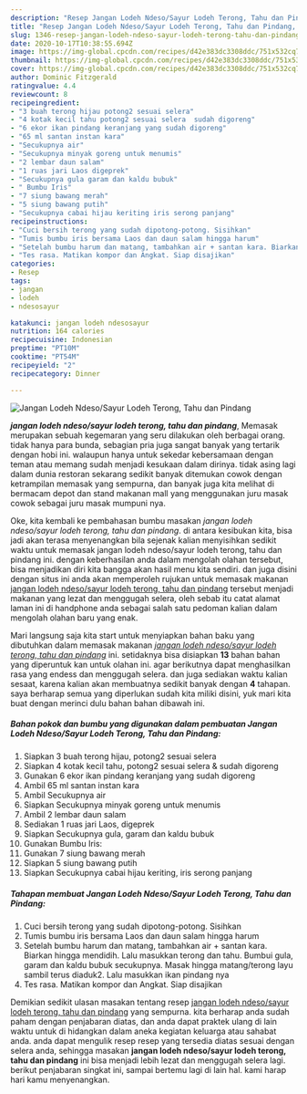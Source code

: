 ```yaml
---
description: "Resep Jangan Lodeh Ndeso/Sayur Lodeh Terong, Tahu dan Pindang, Enak"
title: "Resep Jangan Lodeh Ndeso/Sayur Lodeh Terong, Tahu dan Pindang, Enak"
slug: 1346-resep-jangan-lodeh-ndeso-sayur-lodeh-terong-tahu-dan-pindang-enak
date: 2020-10-17T10:38:55.694Z
image: https://img-global.cpcdn.com/recipes/d42e383dc3308ddc/751x532cq70/jangan-lodeh-ndesosayur-lodeh-terong-tahu-dan-pindang-foto-resep-utama.jpg
thumbnail: https://img-global.cpcdn.com/recipes/d42e383dc3308ddc/751x532cq70/jangan-lodeh-ndesosayur-lodeh-terong-tahu-dan-pindang-foto-resep-utama.jpg
cover: https://img-global.cpcdn.com/recipes/d42e383dc3308ddc/751x532cq70/jangan-lodeh-ndesosayur-lodeh-terong-tahu-dan-pindang-foto-resep-utama.jpg
author: Dominic Fitzgerald
ratingvalue: 4.4
reviewcount: 8
recipeingredient:
- "3 buah terong hijau potong2 sesuai selera"
- "4 kotak kecil tahu potong2 sesuai selera  sudah digoreng"
- "6 ekor ikan pindang keranjang yang sudah digoreng"
- "65 ml santan instan kara"
- "Secukupnya air"
- "Secukupnya minyak goreng untuk menumis"
- "2 lembar daun salam"
- "1 ruas jari Laos digeprek"
- "Secukupnya gula garam dan kaldu bubuk"
- " Bumbu Iris"
- "7 siung bawang merah"
- "5 siung bawang putih"
- "Secukupnya cabai hijau keriting iris serong panjang"
recipeinstructions:
- "Cuci bersih terong yang sudah dipotong-potong. Sisihkan"
- "Tumis bumbu iris bersama Laos dan daun salam hingga harum"
- "Setelah bumbu harum dan matang, tambahkan air + santan kara. Biarkan hingga mendidih. Lalu masukkan terong dan tahu. Bumbui gula, garam dan kaldu bubuk secukupnya. Masak hingga matang/terong layu sambil terus diaduk2. Lalu masukkan ikan pindang nya"
- "Tes rasa. Matikan kompor dan Angkat. Siap disajikan"
categories:
- Resep
tags:
- jangan
- lodeh
- ndesosayur

katakunci: jangan lodeh ndesosayur 
nutrition: 164 calories
recipecuisine: Indonesian
preptime: "PT10M"
cooktime: "PT54M"
recipeyield: "2"
recipecategory: Dinner

---
```



![Jangan Lodeh Ndeso/Sayur Lodeh Terong, Tahu dan Pindang](https://img-global.cpcdn.com/recipes/d42e383dc3308ddc/751x532cq70/jangan-lodeh-ndesosayur-lodeh-terong-tahu-dan-pindang-foto-resep-utama.jpg)

<b><i>jangan lodeh ndeso/sayur lodeh terong, tahu dan pindang</i></b>, Memasak merupakan sebuah kegemaran yang seru dilakukan oleh berbagai orang. tidak hanya para bunda, sebagian pria juga sangat banyak yang tertarik dengan hobi ini. walaupun hanya untuk sekedar kebersamaan dengan teman atau memang sudah menjadi kesukaan dalam dirinya. tidak asing lagi dalam dunia restoran sekarang sedikit banyak ditemukan cowok dengan ketrampilan memasak yang sempurna, dan banyak juga kita melihat di bermacam depot dan stand makanan mall yang menggunakan juru masak cowok sebagai juru masak mumpuni nya.

Oke, kita kembali ke pembahasan bumbu masakan <i>jangan lodeh ndeso/sayur lodeh terong, tahu dan pindang</i>. di antara kesibukan kita, bisa jadi akan terasa menyenangkan bila sejenak kalian menyisihkan sedikit waktu untuk memasak jangan lodeh ndeso/sayur lodeh terong, tahu dan pindang ini. dengan keberhasilan anda dalam mengolah olahan tersebut, bisa menjadikan diri kita bangga akan hasil menu kita sendiri. dan juga disini dengan situs ini anda akan memperoleh rujukan untuk memasak makanan <u>jangan lodeh ndeso/sayur lodeh terong, tahu dan pindang</u> tersebut menjadi makanan yang lezat dan menggugah selera, oleh sebab itu catat alamat laman ini di handphone anda sebagai salah satu pedoman kalian dalam mengolah olahan baru yang enak.




Mari langsung saja kita start untuk menyiapkan bahan baku yang dibutuhkan dalam memasak makanan <u><i>jangan lodeh ndeso/sayur lodeh terong, tahu dan pindang</i></u> ini. setidaknya bisa disiapkan <b>13</b> bahan bahan yang diperuntuk kan untuk olahan ini. agar berikutnya dapat menghasilkan rasa yang endess dan menggugah selera. dan juga sediakan waktu kalian sesaat, karena kalian akan membuatnya sedikit banyak dengan <b>4</b> tahapan. saya berharap semua yang diperlukan sudah kita miliki disini, yuk mari kita buat dengan merinci dulu bahan bahan dibawah ini.

<!--inarticleads1-->

##### Bahan pokok dan bumbu yang digunakan dalam pembuatan Jangan Lodeh Ndeso/Sayur Lodeh Terong, Tahu dan Pindang:

1. Siapkan 3 buah terong hijau, potong2 sesuai selera
1. Siapkan 4 kotak kecil tahu, potong2 sesuai selera &amp; sudah digoreng
1. Gunakan 6 ekor ikan pindang keranjang yang sudah digoreng
1. Ambil 65 ml santan instan kara
1. Ambil Secukupnya air
1. Siapkan Secukupnya minyak goreng untuk menumis
1. Ambil 2 lembar daun salam
1. Sediakan 1 ruas jari Laos, digeprek
1. Siapkan Secukupnya gula, garam dan kaldu bubuk
1. Gunakan  Bumbu Iris:
1. Gunakan 7 siung bawang merah
1. Siapkan 5 siung bawang putih
1. Siapkan Secukupnya cabai hijau keriting, iris serong panjang




<!--inarticleads2-->

##### Tahapan membuat Jangan Lodeh Ndeso/Sayur Lodeh Terong, Tahu dan Pindang:

1. Cuci bersih terong yang sudah dipotong-potong. Sisihkan
1. Tumis bumbu iris bersama Laos dan daun salam hingga harum
1. Setelah bumbu harum dan matang, tambahkan air + santan kara. Biarkan hingga mendidih. Lalu masukkan terong dan tahu. Bumbui gula, garam dan kaldu bubuk secukupnya. Masak hingga matang/terong layu sambil terus diaduk2. Lalu masukkan ikan pindang nya
1. Tes rasa. Matikan kompor dan Angkat. Siap disajikan




Demikian sedikit ulasan masakan tentang resep <u>jangan lodeh ndeso/sayur lodeh terong, tahu dan pindang</u> yang sempurna. kita berharap anda sudah paham dengan penjabaran diatas, dan anda dapat praktek ulang di lain waktu untuk di hidangkan dalam aneka kegiatan keluarga atau sahabat anda. anda dapat mengulik resep resep yang tersedia diatas sesuai dengan selera anda, sehingga masakan <b>jangan lodeh ndeso/sayur lodeh terong, tahu dan pindang</b> ini bisa menjadi lebih lezat dan menggugah selera lagi. berikut penjabaran singkat ini, sampai bertemu lagi di lain hal. kami harap hari kamu menyenangkan.

